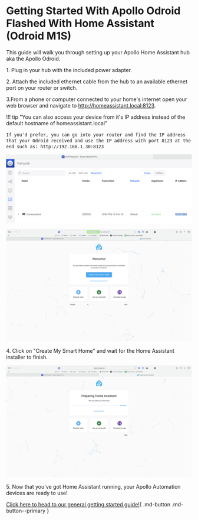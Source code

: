 # Getting Started With Apollo Odroid Flashed With Home Assistant (Odroid M1S)

This guide will walk you through setting up your Apollo Home Assistant hub aka the Apollo Odroid.

1\. Plug in your hub with the included power adapter.

2\. Attach the included ethernet cable from the hub to an available ethernet port on your router or switch.

3\.From a phone or computer connected to your home's internet open your web browser and navigate to <a href="http://homeassistant.local:8123" target="_blank" rel="noreferrer nofollow noopener">http://homeassistant.local:8123</a>.

!!! tip "You can also access your device from it's IP address instead of the default hostname of homeassistant.local"

    If you'd prefer, you can go into your router and find the IP address that your Odroid received and use the IP address with port 8123 at the end such as: http://192.168.1.30:8123

![Screenshot 2024-06-14 at 2.42.08 PM.png](assets/screenshot-2024-06-14-at-2-42-08-pm.png)

![Screenshot 2024-06-14 at 2.44.04 PM.png](assets/screenshot-2024-06-14-at-2-44-04-pm.png)

4\. Click on "Create My Smart Home" and wait for the Home Assistant installer to finish.

![Screenshot 2024-06-14 at 2.42.41 PM.png](assets/screenshot-2024-06-14-at-2-42-41-pm.png)

5\. Now that you've got Home Assistant running, your Apollo Automation devices are ready to use!

[Click here to head to our general getting started guide!](https://wiki.apolloautomation.com/products/general/setup/getting-started/){ .md-button .md-button--primary }